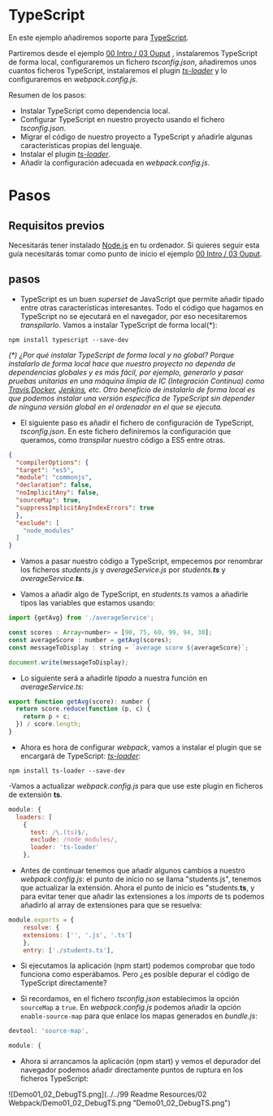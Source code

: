 # TypeScript

En este ejemplo añadiremos soporte para [TypeScript](https://www.typescriptlang.org/).

Partiremos desde el ejemplo
[00 Intro / 03 Ouput](https://github.com/Lemoncode/webpack-1.x-by-sample/tree/master/00%20Intro/03%20Output)
, instalaremos TypeScript de forma local, configuraremos un fichero *tsconfig.json*,
añadiremos unos cuantos ficheros TypeScript, instalaremos el plugin
[*ts-loader*](https://github.com/TypeStrong/ts-loader) y lo configuraremos en
*webpack.config.js*.

Resumen de los pasos:
 - Instalar TypeScript como dependencia local.
 - Configurar TypeScript en nuestro proyecto usando el fichero *tsconfig.json*.
 - Migrar el código de nuestro proyecto a TypeScript y añadirle algunas características
 propias del lenguaje.
 - Instalar el plugin [*ts-loader*](https://github.com/TypeStrong/ts-loader).
 - Añadir la configuración adecuada en *webpack.config.js*.


# Pasos

## Requisitos previos

Necesitarás tener instalado [Node.js](https://nodejs.org) en tu ordenador. Si quieres
seguir esta guía necesitarás tomar como punto de inicio el ejemplo
[00 Intro / 03 Ouput](https://github.com/Lemoncode/webpack-1.x-by-sample/tree/master/00%20Intro/03%20Output).

## pasos

- TypeScript es un buen *superset* de JavaScript que permite añadir tipado entre
otras características interesantes. Todo el código que hagamos en TypeScript no se
ejecutará en el navegador, por eso necesitaremos *transpilarlo*. Vamos a instalar
TypeScript de forma local(*):

```
npm install typescript --save-dev
```

_(*) ¿Por qué instalar TypeScript de forma local y no global? Porque instalarlo de forma
local hace que nuestro proyecto no dependa de dependencias globales y es más fácil,
por ejemplo, generarlo y pasar pruebas unitarias en una máquina limpia de IC (Integración
Continua) como [Travis](https://travis-ci.org/),[Docker](https://www.docker.com/),
[Jenkins](https://jenkins.io/), etc. Otro beneficio de instalarlo de forma local
es que podemos instalar una versión específica de TypeScript sin depender de ninguna
versión global en el ordenador en el que se ejecuta._

- El siguiente paso es añadir el fichero de configuración de TypeScript, *tsconfig.json*.
En este fichero definiremos la configuración que queramos, como *transpilar* nuestro
código a ES5 entre otras.

```json
{
  "compilerOptions": {
  "target": "es5",
  "module": "commonjs",
  "declaration": false,
  "noImplicitAny": false,      
  "sourceMap": true,
  "suppressImplicitAnyIndexErrors": true
  },
  "exclude": [
    "node_modules"
  ]
}
```

- Vamos a pasar nuestro código a TypeScript, empecemos por renombrar los ficheros
*students.js* y *averageService.js* por _students.**ts**_ y _averageService.**ts**_.

- Vamos a añadir algo de TypeScript, en *students.ts* vamos a añadirle tipos las
variables que estamos usando:

```javascript
import {getAvg} from './averageService';

const scores : Array<number> = [90, 75, 60, 99, 94, 30];
const averageScore : number = getAvg(scores);
const messageToDisplay : string = `average score ${averageScore}`;

document.write(messageToDisplay);
```

- Lo siguiente será a añadirle *tipado* a nuestra función en *averageService.ts*:

```javascript
export function getAvg(score): number {
  return score.reduce(function (p, c) {
    return p + c;
  }) / score.length;
}
``` 

- Ahora es hora de configurar *webpack*, vamos a instalar el plugin que se encargará
de TypeScript: [*ts-loader*](https://github.com/TypeStrong/ts-loader):

```
npm install ts-loader --save-dev
```

-Vamos a actualizar *webpack.config.js* para que use este plugin en ficheros de
extensión **ts**.

```javascript
module: {
  loaders: [
    {
      test: /\.(ts)$/,
      exclude: /node_modules/,
      loader: 'ts-loader'
    },
```

- Antes de continuar tenemos que añadir algunos cambios a nuestro *webpack.config.js*:
el punto de inicio no se llama "students.js", tenemos que actualizar la extensión.
Ahora el punto de inicio es "students.**ts**, y para evitar tener que añadir las
extensiones a los *imports* de ts podemos añadirlo al array de extensiones para
que se resuelva:  

```javascript
module.exports = {
	resolve: {
    extensions: ['', '.js', '.ts']
	},
	entry: ['./students.ts'],
```

- Si ejecutamos la aplicación (npm start) podemos comprobar que todo funciona como
esperábamos. Pero ¿es posible depurar el código de TypeScript directamente?

- Si recordamos, en el fichero *tsconfig.json* establecimos la opción `sourceMap` a
`true`. En *webpack.config.js* podemos añadir la opción `enable-source-map` para
que enlace los mapas generados en *bundle.js*:

```javascript
devtool: 'source-map',

module: {
```

- Ahora si arrancamos la aplicación (npm start) y vemos el depurador del navegador
podemos añadir directamente puntos de ruptura en los ficheros TypeScript:

![Demo01_02_DebugTS.png](../../99 Readme Resources/02 Webpack/Demo01_02_DebugTS.png "Demo01_02_DebugTS.png")
